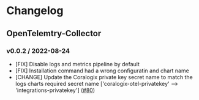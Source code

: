 # Changelog

## OpenTelemtry-Collector

### v0.0.2 / 2022-08-24
 
* [FIX] Disable logs and metrics pipeline by default 
* [FIX] Installation command had a wrong configuratin and chart name 
* [CHANGE] Update the Coralogix private key secret name to match the logs charts required secret name ['coralogix-otel-privatekey' --> 'integrations-privatekey'] 
  ([#80](https://github.com/coralogix/eng-integrations/pull/80))

